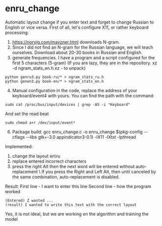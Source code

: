 # enru_change

Automatic layout change if you enter text and forget to change Russian to English or vice versa.
First of all, let's configure X11, or rather keyboard processing:

1) https://norvig.com/mayzner.html downloads N-gram.
2) Since I did not find an N-gram for the Russian language, we will teach ourselves. Download about 20-30 books in Russian and English.
3) generate frequencies. I have a program and a script configured for the first 5 characters (5-gram) (If you are lazy, they are in the repository. xz -d ngram_stats_en.h.xz - to unpack)
```
python genru3.py book-ru/* > ngram_stats_ru.h
python genen3.py book-en/* > ngram_stats_en.h
```
4) Manual configuration in the code, replace the address of your keyboard/event4 with yours. You can find the path with the command:
```
sudo cat /proc/bus/input/devices | grep -A5 -i "Keyboard"
```
And set the read beat
```
sudo chmod a+r /dev/input/event*
```
6) Package build: gcc enru_change.c -o enru_change $(pkg-config --cflags --libs gtk+-3.0 appindicator3-0.1) -lX11 -lXtst -lpthread

Implemented:
1) change the layout en\ru
2) replace entered incorrect characters
3) press the right Alt then the next word will be entered without auto-replacement \ If you press the Right and Left Alt, then until canceled by the same combination, auto-replacement is disabled.

Result:
First line - I want to enter this line
Second line - how the program worked
```
(Entered) Z wanted ...
(result) I wanted to write this text with the correct layout
```

Yes, it is not ideal, but we are working on the algorithm and training the model
